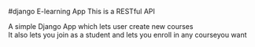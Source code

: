 #django E-learning App
This is a RESTful API

<p>A simple Django App which lets user create new courses<br>
It also lets you join as a student and lets you enroll in any courseyou want </p>

